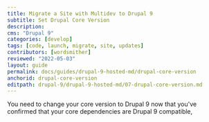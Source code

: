 ```yaml
---
title: Migrate a Site with Multidev to Drupal 9
subtitle: Set Drupal Core Version
description: 
cms: "Drupal 9"
categories: [develop]
tags: [code, launch, migrate, site, updates]
contributors: [wordsmither]
reviewed: "2022-05-03"
layout: guide
permalink: docs/guides/drupal-9-hosted-md/drupal-core-version
anchorid: drupal-core-version
editpath: drupal-9/drupal-9-hosted-md/07-drupal-core-version.md
---
```


You need to change your core version to Drupal 9 now that you've confirmed that your core dependencies are Drupal 9 compatible,

<Partial file="drupal-9/core-version.md" />

